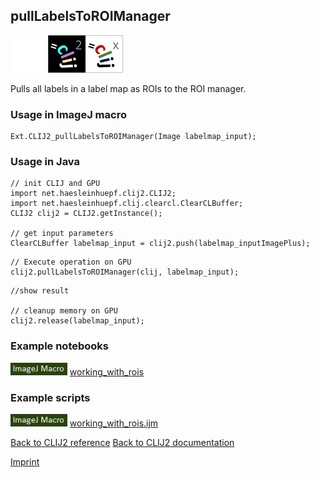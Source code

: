 ## pullLabelsToROIManager
<img src="images/mini_empty_logo.png"/><img src="images/mini_clij2_logo.png"/><img src="images/mini_clijx_logo.png"/>

Pulls all labels in a label map as ROIs to the ROI manager.

### Usage in ImageJ macro
```
Ext.CLIJ2_pullLabelsToROIManager(Image labelmap_input);
```


### Usage in Java
```
// init CLIJ and GPU
import net.haesleinhuepf.clij2.CLIJ2;
import net.haesleinhuepf.clij.clearcl.ClearCLBuffer;
CLIJ2 clij2 = CLIJ2.getInstance();

// get input parameters
ClearCLBuffer labelmap_input = clij2.push(labelmap_inputImagePlus);
```

```
// Execute operation on GPU
clij2.pullLabelsToROIManager(clij, labelmap_input);
```

```
//show result

// cleanup memory on GPU
clij2.release(labelmap_input);
```




### Example notebooks
<a href="https://clij.github.io/clij2-docs/md/working_with_rois"><img src="images/language_macro.png" height="20"/></a> [working_with_rois](https://clij.github.io/clij2-docs/md/working_with_rois)  




### Example scripts
<a href="https://github.com/clij/clij2-docs/blob/master/src/main/macro/working_with_rois.ijm"><img src="images/language_macro.png" height="20"/></a> [working_with_rois.ijm](https://github.com/clij/clij2-docs/blob/master/src/main/macro/working_with_rois.ijm)  


[Back to CLIJ2 reference](https://clij.github.io/clij2-docs/reference)
[Back to CLIJ2 documentation](https://clij.github.io/clij2-docs)

[Imprint](https://clij.github.io/imprint)
